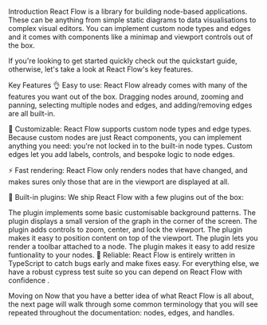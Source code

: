 Introduction
React Flow is a library for building node-based applications. These can be anything from simple static diagrams to data visualisations to complex visual editors. You can implement custom node types and edges and it comes with components like a minimap and viewport controls out of the box.

If you're looking to get started quickly check out the quickstart guide, otherwise, let's take a look at React Flow's key features.

Key Features
👌 Easy to use: React Flow already comes with many of the features you want out of the box. Dragging nodes around, zooming and panning, selecting multiple nodes and edges, and adding/removing edges are all built-in.

🎨 Customizable: React Flow supports custom node types and edge types. Because custom nodes are just React components, you can implement anything you need: you're not locked in to the built-in node types. Custom edges let you add labels, controls, and bespoke logic to node edges.

⚡️ Fast rendering: React Flow only renders nodes that have changed, and makes sures only those that are in the viewport are displayed at all.

🧩 Built-in plugins: We ship React Flow with a few plugins out of the box:

The <Background /> plugin implements some basic customisable background patterns.
The <MiniMap /> plugin displays a small version of the graph in the corner of the screen.
The <Controls /> plugin adds controls to zoom, center, and lock the viewport.
The <Panel /> plugin makes it easy to position content on top of the viewport.
The <NodeToolbar /> plugin lets you render a toolbar attached to a node.
The <NodeResizer /> plugin makes it easy to add resize funtionality to your nodes.
💪 Reliable: React Flow is entirely written in TypeScript to catch bugs early and make fixes easy. For everything else, we have a robust cypress test suite so you can depend on React Flow with confidence .

Moving on
Now that you have a better idea of what React Flow is all about, the next page will walk through some common terminology that you will see repeated throughout the documentation: nodes, edges, and handles.